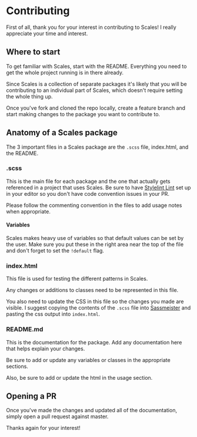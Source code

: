 # Contributing

First of all, thank you for your interest in contributing to Scales! I really appreciate your time and interest.

## Where to start
To get familiar with Scales, start with the README. Everything you need to get the whole project running is in there already.

Since Scales is a collection of separate packages it's likely that you will be contributing to an individual part of Scales, which doesn't require setting the whole thing up.

Once you've fork and cloned the repo locally, create a feature branch and start making changes to the package you want to contribute to.

## Anatomy of a Scales package
The 3 important files in a Scales package are the `.scss` file, index.html, and the README.

### .scss
This is the main file for each package and the one that actually gets referenced in a project that uses Scales. Be sure to have [Stylelint Lint](https://stylelint.io/user-guide/complementary-tools/#editor-plugins) set up in your editor so you don't have code convention issues in your PR.

Please follow the commenting convention in the files to add usage notes when appropriate.

#### Variables
Scales makes heavy use of variables so that default values can be set by the user. Make sure you put these in the right area near the top of the file and don't forget to set the `!default` flag.

### index.html
This file is used for testing the different patterns in Scales.

Any changes or additions to classes need to be represented in this file.

You also need to update the CSS in this file so the changes you made are visible. I suggest copying the contents of the `.scss` file into [Sassmeister](https://www.sassmeister.com/) and pasting the css output into `index.html`.

### README.md
This is the documentation for the package. Add any documentation here that helps explain your changes.

Be sure to add or update any variables or classes in the appropriate sections.

Also, be sure to add or update the html in the usage section.

## Opening a PR
Once you've made the changes and updated all of the documentation, simply open a pull request against master.

Thanks again for your interest!
